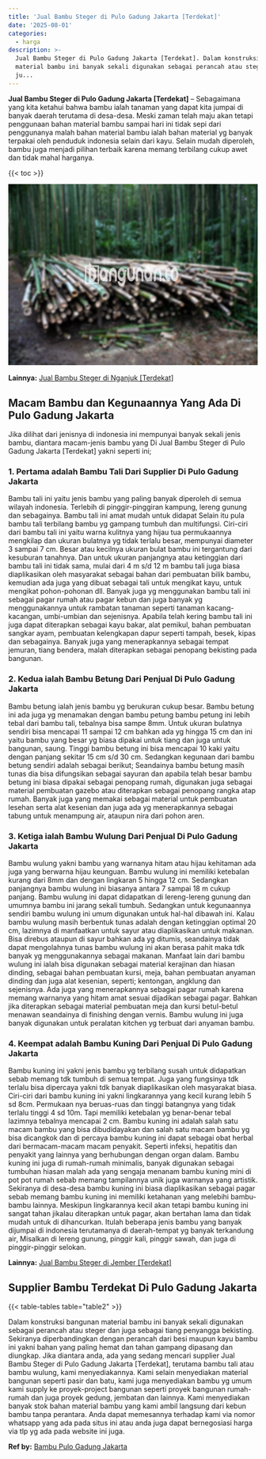 ```yaml
---
title: 'Jual Bambu Steger di Pulo Gadung Jakarta [Terdekat]'
date: '2025-08-01'
categories:
  - harga
description: >-
  Jual Bambu Steger di Pulo Gadung Jakarta [Terdekat]. Dalam konstruksi bangunan
  material bambu ini banyak sekali digunakan sebagai perancah atau steger dan
  ju...
---
```


**Jual Bambu Steger di Pulo Gadung Jakarta \[Terdekat\]** – Sebagaimana yang kita ketahui bahwa bambu ialah tanaman yang dapat kita jumpai di banyak daerah terutama di desa-desa. Meski zaman telah maju akan tetapi penggunaan bahan material bambu sampai hari ini tidak sepi dari penggunanya malah bahan material bambu ialah bahan material yg banyak terpakai oleh penduduk indonesia selain dari kayu. Selain mudah diperoleh, bambu juga menjadi pilihan terbaik karena memang terbilang cukup awet dan tidak mahal harganya.

{{< toc >}}

![Jual Bambu Steger di Pulo Gadung Jakarta [Terdekat]](/images/jual-bambu-tali-30.png)

**Lainnya:** [Jual Bambu Steger di Nganjuk \[Terdekat\]](https://bambu.bangunan.co/jual-bambu-steger-di-nganjuk-terdekat/)

## Macam Bambu dan Kegunaannya Yang Ada Di Pulo Gadung Jakarta

Jika dilihat dari jenisnya di indonesia ini mempunyai banyak sekali jenis bambu, diantara macam-jenis bambu yang Di Jual Bambu Steger di Pulo Gadung Jakarta \[Terdekat\] yakni seperti ini;

### 1\. Pertama adalah Bambu Tali Dari Supplier Di Pulo Gadung Jakarta

Bambu tali ini yaitu jenis bambu yang paling banyak diperoleh di semua wilayah indonesia. Terlebih di pinggir-pinggiran kampung, lereng gunung dan sebagainya. Bambu tali ini amat mudah untuk didapat Selain itu pula bambu tali terbilang bambu yg gampang tumbuh dan multifungsi. Ciri-ciri dari bambu tali ini yaitu warna kulitnya yang hijau tua permukaannya mengkilap dan ukuran bulatnya yg tidak terlalu besar, mempunyai diameter 3 sampai 7 cm. Besar atau kecilnya ukuran bulat bambu ini tergantung dari kesuburan tanahnya. Dan untuk ukuran panjangnya atau ketinggian dari bambu tali ini tidak sama, mulai dari 4 m s/d 12 m bambu tali juga biasa diaplikasikan oleh masyarakat sebagai bahan dari pembuatan bilik bambu, kemudian ada juga yang dibuat sebagai tali untuk mengikat kayu, untuk mengikat pohon-pohonan dll. Banyak juga yg menggunakan bambu tali ini sebagai pagar rumah atau pagar kebun dan juga banyak yg menggunakannya untuk rambatan tanaman seperti tanaman kacang-kacangan, umbi-umbian dan sejenisnya. Apabila telah kering bambu tali ini juga dapat diterapkan sebagai kayu bakar, alat pemikul, bahan pembuatan sangkar ayam, pembuatan kelengkapan dapur seperti tampah, besek, kipas dan sebagainya. Banyak juga yang menerapkannya sebagai tempat jemuran, tiang bendera, malah diterapkan sebagai penopang bekisting pada bangunan.

### 2\. Kedua ialah Bambu Betung Dari Penjual Di Pulo Gadung Jakarta

Bambu betung ialah jenis bambu yg berukuran cukup besar. Bambu betung ini ada juga yg menamakan dengan bambu petung bambu petung ini lebih tebal dari bambu tali, tebalnya bisa sampe 8mm. Untuk ukuran bulatnya sendiri bisa mencapai 11 sampai 12 cm bahkan ada yg hingga 15 cm dan ini yaitu bambu yang besar yg biasa dipakai untuk tiang dan juga untuk bangunan, saung. Tinggi bambu betung ini bisa mencapai 10 kaki yaitu dengan panjang sekitar 15 cm s/d 30 cm. Sedangkan kegunaan dari bambu betung sendiri adalah sebagai berikut; Seandainya bambu betung masih tunas dia bisa difungsikan sebagai sayuran dan apabila telah besar bambu betung ini biasa dipakai sebagai penopang rumah, digunakan juga sebagai material pembuatan gazebo atau diterapkan sebagai penopang rangka atap rumah. Banyak juga yang memakai sebagai material untuk pembuatan lesehan serta alat kesenian dan juga ada yg menerapkannya sebagai tabung untuk menampung air, ataupun nira dari pohon aren.

### 3\. Ketiga ialah Bambu Wulung Dari Penjual Di Pulo Gadung Jakarta

Bambu wulung yakni bambu yang warnanya hitam atau hijau kehitaman ada juga yang berwarna hijau keunguan. Bambu wulung ini memiliki ketebalan kurang dari 8mm dan dengan lingkaran 5 hingga 12 cm. Sedangkan panjangnya bambu wulung ini biasanya antara 7 sampai 18 m cukup panjang. Bambu wulung ini dapat didapatkan di lereng-lereng gunung dan umumnya bambu ini jarang sekali tumbuh. Sedangkan untuk kegunaannya sendiri bambu wulung ini umum digunakan untuk hal-hal dibawah ini. Kalau bambu wulung masih berbentuk tunas adalah dengan ketinggian optimal 20 cm, lazimnya di manfaatkan untuk sayur atau diaplikasikan untuk makanan. Bisa direbus ataupun di sayur bahkan ada yg ditumis, seandainya tidak dapat mengolahnya tunas bambu wulung ini akan berasa pahit maka tdk banyak yg menggunakannya sebagai makanan. Manfaat lain dari bambu wulung ini ialah bisa digunakan sebagai material kerajinan dan hiasan dinding, sebagai bahan pembuatan kursi, meja, bahan pembuatan anyaman dinding dan juga alat kesenian, seperti; kentongan, angklung dan sejenisnya. Ada juga yang menerapkannya sebagai pagar rumah karena memang warnanya yang hitam amat sesuai dijadikan sebagai pagar. Bahkan jika diterapkan sebagai material pembuatan meja dan kursi betul-betul menawan seandainya di finishing dengan vernis. Bambu wulung ini juga banyak digunakan untuk peralatan kitchen yg terbuat dari anyaman bambu.

### 4\. Keempat adalah Bambu Kuning Dari Penjual Di Pulo Gadung Jakarta

Bambu kuning ini yakni jenis bambu yg terbilang susah untuk didapatkan sebab memang tdk tumbuh di semua tempat. Juga yang fungsinya tdk terlalu bisa dipercaya yakni tdk banyak diaplikasikan oleh masyarakat biasa. Ciri-ciri dari bambu kuning ini yakni lingkarannya yang kecil kurang lebih 5 sd 8cm. Permukaan nya beruas-ruas dan tinggi batangnya yang tidak terlalu tinggi 4 sd 10m. Tapi memiliki ketebalan yg benar-benar tebal lazimnya tebalnya mencapai 2 cm. Bambu kuning ini adalah salah satu macam bambu yang bisa dibudidayakan dan salah satu macam bambu yg bisa dicangkok dan di percaya bambu kuning ini dapat sebagai obat herbal dari bermacam-macam macam penyakit. Seperti infeksi, hepatitis dan penyakit yang lainnya yang berhubungan dengan organ dalam. Bambu kuning ini juga di rumah-rumah minimalis, banyak digunakan sebagai tumbuhan hiasan malah ada yang sengaja menanam bambu kuning mini di pot pot rumah sebab memang tampilannya unik juga warnanya yang artistik. Sekiranya di desa-desa bambu kuning ini biasa diaplikasikan sebagai pagar sebab memang bambu kuning ini memiliki ketahanan yang melebihi bambu-bambu lainnya. Meskipun lingkarannya kecil akan tetapi bambu kuning ini sangat tahan jikalau diterapkan untuk pagar, akan bertahan lama dan tidak mudah untuk di dihancurkan. Itulah beberapa jenis bambu yang banyak dijumpai di indonesia terutamanya di daerah-tempat yg banyak terkandung air, Misalkan di lereng gunung, pinggir kali, pinggir sawah, dan juga di pinggir-pinggir selokan.

**Lainnya:** [Jual Bambu Steger di Jember \[Terdekat\]](https://bambu.bangunan.co/jual-bambu-steger-di-jember-terdekat/)

## Supplier Bambu Terdekat Di Pulo Gadung Jakarta

{{< table-tables table="table2" >}}

Dalam konstruksi bangunan material bambu ini banyak sekali digunakan sebagai perancah atau steger dan juga sebagai tiang penyangga bekisting. Sekiranya diperbandingkan dengan perancah dari besi maupun kayu bambu ini yakni bahan yang paling hemat dan tahan gampang dipasang dan diungkap. Jika diantara anda, ada yang sedang mencari supplier Jual Bambu Steger di Pulo Gadung Jakarta \[Terdekat\], terutama bambu tali atau bambu wulung, kami menyediakannya. Kami selain menyediakan material bangunan seperti pasir dan batu, kami juga menyediakan bambu yg umum kami supply ke proyek-project bangunan seperti proyek bangunan rumah-rumah dan juga proyek gedung, jembatan dan lainnya. Kami menyediakan banyak stok bahan material bambu yang kami ambil langsung dari kebun bambu tanpa perantara. Anda dapat memesannya terhadap kami via nomor whatsapp yang ada pada situs ini atau anda juga dapat bernegosiasi harga via tlp yg ada pada website ini juga.

**Ref by:** [Bambu Pulo Gadung Jakarta](https://id.wikipedia.org/wiki/Bambu)
